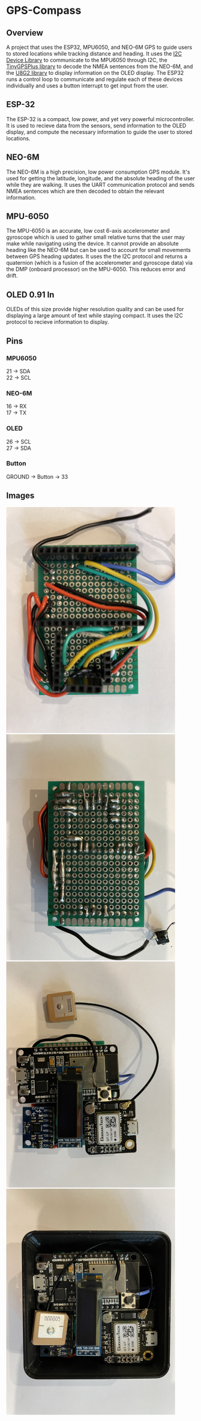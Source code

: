 # GPS-Compass
## Overview
A project that uses the ESP32, MPU6050, and NEO-6M GPS to guide users to stored locations while tracking distance and heading. It uses the [I2C Device Library](https://github.com/jrowberg/i2cdevlib) to communicate to the MPU6050 through I2C, the [TinyGPSPlus library](https://github.com/mikalhart/TinyGPSPlus) to decode the NMEA sentences from the NEO-6M, and the [U8G2 library](https://github.com/olikraus/u8g2) to display information on the OLED display. The ESP32 runs a control loop to communicate and regulate each of these devices individually and uses a button interrupt to get input from the user.
## ESP-32
The ESP-32 is a compact, low power, and yet very powerful microcontroller. It is used to recieve data from the sensors, send information to the OLED display, and compute the necessary information to guide the user to stored locations.
## NEO-6M
The NEO-6M is a high precision, low power consumption GPS module. It's used for getting the latitude, longitude, and the absolute heading of the user while they are walking. It uses the UART communication protocol and sends NMEA sentences which are then decoded to obtain the relevant information.
## MPU-6050
The MPU-6050 is an accurate, low cost 6-axis accelerometer and gyroscope which is used to gather small relative turns that the user may make while navigating using the device. It cannot provide an absolute heading like the NEO-6M but can be used to account for small movements between GPS heading updates. It uses the the I2C protocol and returns a quaternion (which is a fusion of the accelerometer and gyroscope data) via the DMP (onboard processor) on the MPU-6050. This reduces error and drift.
## OLED 0.91 In
OLEDs of this size provide higher resolution quality and can be used for displaying a large amount of text while staying compact. It uses the I2C protocol to recieve information to display.
## Pins
### MPU6050
21 -> SDA\
22 -> SCL
### NEO-6M
16 -> RX\
17 -> TX
### OLED
26 -> SCL\
27 -> SDA
### Button
GROUND -> Button -> 33

## Images
<img src="https://github.com/maalwan/GPS-Compass/blob/main/photos/Protoboard%20Front.jpg" width="450" height="600" />
<img src="https://github.com/maalwan/GPS-Compass/blob/main/photos/Protoboard%20Back.jpg" width="450" height="600" />
<img src="https://github.com/maalwan/GPS-Compass/blob/main/photos/Components.jpg" width="450" height="600" />
<img src="https://github.com/maalwan/GPS-Compass/blob/main/photos/In%20case.jpg" width="450" height="600" />
